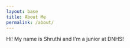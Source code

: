 ```yaml
---
layout: base
title: About Me
permalink: /about/
---
```


Hi! My name is Shruthi and I'm a junior at DNHS!
